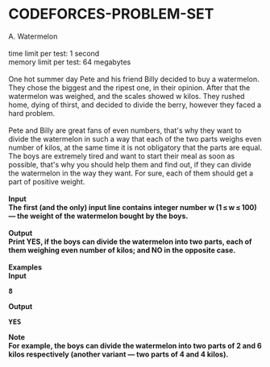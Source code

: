 # CODEFORCES-PROBLEM-SET


A. Watermelon <br><br>
time limit per test: 1 second <br>
memory limit per test: 64 megabytes <br><br>
One hot summer day Pete and his friend Billy decided to buy a watermelon. They chose the biggest and the ripest one, in their opinion. After that the watermelon was weighed, and the scales showed w kilos. They rushed home, dying of thirst, and decided to divide the berry, however they faced a hard problem.
<br> <br>
Pete and Billy are great fans of even numbers, that's why they want to divide the watermelon in such a way that each of the two parts weighs even number of kilos, at the same time it is not obligatory that the parts are equal. The boys are extremely tired and want to start their meal as soon as possible, that's why you should help them and find out, if they can divide the watermelon in the way they want. For sure, each of them should get a part of positive weight.
<br><br>
<b>Input<b> <br>
The first (and the only) input line contains integer number w (1 ≤ w ≤ 100) — the weight of the watermelon bought by the boys.
<br><br>
<b>Output<b><br>
Print YES, if the boys can divide the watermelon into two parts, each of them weighing even number of kilos; and NO in the opposite case.
<br><br>
<b>Examples<b><br>
<b>Input<b><br>
<pre>8</pre>
<b>Output<b><br>
<pre>YES</pre>
<b>Note<b><br>
For example, the boys can divide the watermelon into two parts of 2 and 6 kilos respectively (another variant — two parts of 4 and 4 kilos).
